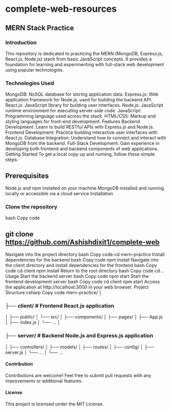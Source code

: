 # complete-web-resources
## MERN Stack Practice
### Introduction
This repository is dedicated to practicing the MERN (MongoDB, Express.js, React.js, Node.js) stack from basic JavaScript concepts. It provides a foundation for learning and experimenting with full-stack web development using popular technologies.

### Technologies Used
MongoDB: NoSQL database for storing application data.
Express.js: Web application framework for Node.js, used for building the backend API.
React.js: JavaScript library for building user interfaces.
Node.js: JavaScript runtime environment for executing server-side code.
JavaScript: Programming language used across the stack.
HTML/CSS: Markup and styling languages for front-end development.
Features
Backend Development: Learn to build RESTful APIs with Express.js and Node.js.
Frontend Development: Practice building interactive user interfaces with React.js.
Database Integration: Understand how to connect and interact with MongoDB from the backend.
Full-Stack Development: Gain experience in developing both frontend and backend components of web applications.
Getting Started
To get a local copy up and running, follow these simple steps:

## Prerequisites
Node.js and npm installed on your machine
MongoDB installed and running locally or accessible via a cloud service
Installation
### Clone the repository
bash
Copy code
## git clone https://github.com/Ashishdixit1/complete-web
Navigate into the project directory
bash
Copy code
cd mern-practice
Install dependencies for the backend
bash
Copy code
npm install
Navigate into the client directory and install dependencies for the frontend
bash
Copy code
cd client
npm install
Return to the root directory
bash
Copy code
cd ..
Usage
Start the backend server
bash
Copy code
npm start
Start the frontend development server
bash
Copy code
cd client
npm start
Access the application at http://localhost:3000 in your web browser.
Project Structure
csharp
Copy code
mern-practice/
│
### ├── client/         # Frontend React.js application
│   ├── public/
│   └── src/
│       ├── components/
│       ├── pages/
│       ├── App.js
│       ├── index.js
│       └── ...
│
### ├── server/         # Backend Node.js and Express.js application
│   ├── controllers/
│   ├── models/
│   ├── routes/
│   ├── config/
│   ├── server.js
│   └── ...
│
└── ...
#### Contribution
Contributions are welcome! Feel free to submit pull requests with any improvements or additional features.

#### License
This project is licensed under the MIT License.
